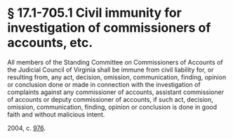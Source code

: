 # § 17.1-705.1 Civil immunity for investigation of commissioners of accounts, etc.

<p>All members of the Standing Committee on Commissioners of Accounts of the Judicial Council of Virginia shall be immune from civil liability for, or resulting from, any act, decision, omission, communication, finding, opinion or conclusion done or made in connection with the investigation of complaints against any commissioner of accounts, assistant commissioner of accounts or deputy commissioner of accounts, if such act, decision, omission, communication, finding, opinion or conclusion is done in good faith and without malicious intent.</p><p>2004, c. <a href='http://lis.virginia.gov/cgi-bin/legp604.exe?041+ful+CHAP0976'>976</a>.</p>
